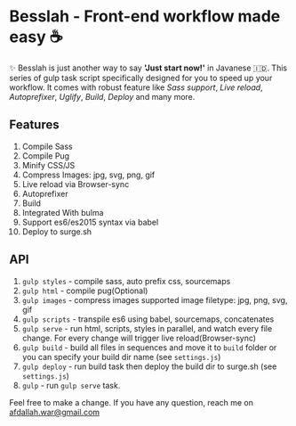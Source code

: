 # Besslah - Front-end workflow made easy ☕
✨ Besslah is just another way to say **'Just start now!'** in Javanese 🇮🇩. This series of gulp task script specifically designed for you to speed up your workflow. It comes with robust feature like *Sass support*, *Live reload*, *Autoprefixer*, *Uglify*, *Build*, *Deploy* and many more.

## Features
1. Compile Sass
2. Compile Pug
3. Minify CSS/JS
4. Compress Images: jpg, svg, png, gif
5. Live reload via Browser-sync
6. Autoprefixer
7. Build
8. Integrated With bulma
9. Support es6/es2015 syntax via babel
8. Deploy to surge.sh

## API
1. `gulp styles` - compile sass, auto prefix css, sourcemaps
2. `gulp html` - compile pug(Optional)
3. `gulp images` - compress images supported image filetype: jpg, png, svg, gif
4. `gulp scripts` - transpile es6 using babel, sourcemaps, concatenates
5. `gulp serve` - run html, scripts, styles in parallel, and watch every file change. For every change will trigger live reload(Browser-sync)
6. `gulp build` - build all files in sequences and move it to `build` folder or you can specify your build dir name (see `settings.js`)
7. `gulp deploy` -  run build task then deploy the build dir to surge.sh (see `settings.js`)
8. `gulp` - run `gulp serve` task.


Feel free to make a change. If you have any question, reach me on afdallah.war@gmail.com